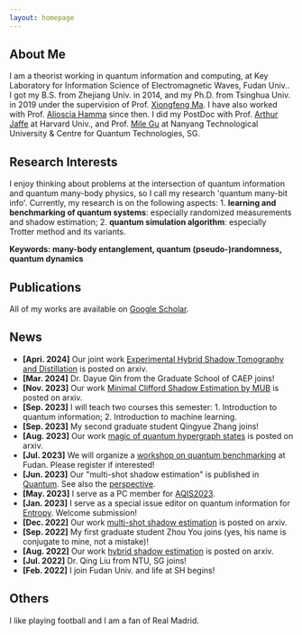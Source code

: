 ```yaml
---
layout: homepage
---
```


## About Me

I am a theorist working in quantum information and computing, at Key Laboratory for Information Science of Electromagnetic Waves, Fudan Univ.. I got my B.S. from Zhejiang Univ. in 2014, and my Ph.D. from Tsinghua Univ. in 2019 under the supervision of Prof. [Xiongfeng Ma](https://iiis.tsinghua.edu.cn/maxiongfeng/). I have also worked with Prof. [Alioscia Hamma](https://www.quantumphysics.fun/) since then. I did my PostDoc with Prof. [Arthur Jaffe](https://mathpicture.fas.harvard.edu/) at Harvard Univ., and Prof. [Mile Gu](https://www.quantumcomplexity.org/milegu/) at Nanyang Technological University & Centre for Quantum Technologies, SG.

## Research Interests
I enjoy thinking about problems at the intersection of quantum information and quantum many-body physics, so I call my research 'quantum many-bit info'. 
Currently, my research is on the following aspects: 1. **learning and benchmarking of quantum systems**: especially randomized measurements and shadow estimation; 2. **quantum simulation algorithm**: especially Trotter method and its variants.

**Keywords: many-body entanglement, quantum (pseudo-)randomness, quantum dynamics**


## Publications
All of my works are available on [Google Scholar](https://scholar.google.com/citations?view_op=list_works&hl=en&hl=en&user=oQ_tbtYAAAAJ&sortby=pubdate).

## News
- **[Apri. 2024]** Our joint work [Experimental Hybrid Shadow Tomography and Distillation](https://arxiv.org/pdf/2404.11850) is posted on arxiv.
- **[Mar. 2024]** Dr. Dayue Qin from the Graduate School of CAEP joins!
- **[Nov. 2023]** Our work [Minimal Clifford Shadow Estimation by MUB](https://arxiv.org/pdf/2310.18749.pdf) is posted on arxiv.
- **[Sep. 2023]** I will teach two courses this semester: 1. Introduction to quantum information; 2. Introduction to machine learning.
- **[Sep. 2023]** My second graduate student Qingyue Zhang joins!
- **[Aug. 2023]** Our work [magic of quantum hypergraph states](https://arxiv.org/pdf/2308.01886.pdf) is posted on arxiv.
- **[Jul. 2023]** We will organize a [workshop on quantum benchmarking](http://iwqcvv2023.top) at Fudan. Please register if interested!
- **[Jun. 2023]** Our "multi-shot shadow estimation" is published in [Quantum](https://quantum-journal.org/papers/q-2023-06-29-1044/). See also the [perspective](https://quantum-journal.org/views/qv-2023-06-29-74/).
- **[May. 2023]** I serve as a PC member for [AQIS2023](http://aqis-conf.org/2023/).
- **[Jan. 2023]** I serve as a special issue editor on quantum information for [Entropy](https://www.mdpi.com/journal/entropy/special_issues/XL5MU6PRKV). Welcome submission!
- **[Dec. 2022]** Our work [multi-shot shadow estimation](https://arxiv.org/abs/2212.11068.pdf) is posted on arxiv.
- **[Sep. 2022]** My first graduate student Zhou You joins (yes, his name is conjugate to mine, not a mistake)!
- **[Aug. 2022]** Our work [hybrid shadow estimation](https://arxiv.org/abs/2208.08416) is posted on arxiv.
- **[Jul. 2022]** Dr. Qing Liu from NTU, SG joins!
- **[Feb. 2022]** I join Fudan Univ. and life at SH begins!


## Others
I like playing football and I am a fan of Real Madrid.
